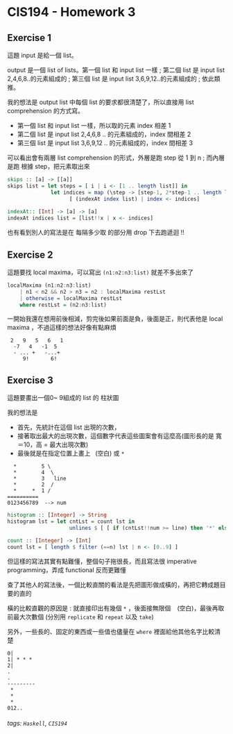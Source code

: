 # CIS194 - Homework 3

## Exercise 1

這題 input 是給一個 list。

output 是一個 list of lists。第一個 list 和 input list 一樣 ; 第二個 list 是 input list 2,4,6,8..的元素組成的 ; 第三個 list 是 input list 3,6,9,12..的元素組成的 ; 依此類推。

我的想法是 output list 中每個 list 的要求都很清楚了，所以直接用 list comprehension 的方式寫。

* 第一個 list 和 input list 一樣，所以取的元素 index 相差 1
* 第二個 list 是 input list 2,4,6,8 .. 的元素組成的，index 間相差 2
* 第三個 list 是 input list 3,6,9,12 .. 的元素組成的，index 間相差 3

可以看出會有兩層 list comprehension 的形式，外層是跑 step 從 1 到 n ; 而內層是跑 根據 step，把元素取出來

```Haskell
skips :: [a] -> [[a]]
skips list = let steps = [ i | i <- [1 .. length list]] in 
              let indices = map (\step -> [step-1, 2*step-1 .. length list-1]) steps in
                    [ (indexAt index list) | index <- indices]
          
indexAt:: [Int] -> [a] -> [a]
indexAt indices list = [list!!x | x <- indices]
```

也有看到別人的寫法是在 每隔多少取 的部分用 drop 下去跑遞迴 !!


## Exercise 2

這題要找 local maxima，可以寫出 `(n1:n2:n3:list)` 就差不多出來了
```Haskell
localMaxima (n1:n2:n3:list)
    | n1 < n2 && n2 > n3 = n2 : localMaxima restLst
    | otherwise = localMaxima restLst
    where restLst = (n2:n3:list)
```
一開始我還在想用前後相減，剪完後如果前面是負，後面是正，則代表他是 local maxima ，不過這樣的想法好像有點麻煩
```
 2   9   5   6   1
  -7   4   -1  5
  - ... +   -...+
     9!       6!
```

## Exercise 3

這題要畫出一個0~ 9組成的 list 的 柱狀圖

我的想法是
* 首先，先統計在這個 list 出現的次數，
* 接著取出最大的出現次數，這個數字代表這些圖案會有這麼高(圖形長的是 寬＝10，高 = 最大出現次數)
* 最後就是在指定位置上畫上 ` `(空白) 或 `*`


```
  *        5 \
  *        4  \
  *        3   line
  *        2  /
  *     *  1 /
==========
0123456789  --> num
```
```Haskell
histogram :: [Integer] -> String
histogram lst = let cntLst = count lst in
                    unlines $ [ [ if (cntLst!!num >= line) then '*' else ' ' | num <- [0..9] ] | line <- [maximum cntLst, maximum cntLst-1 .. 1] ] ++ ["==========", "0123456789"]

count :: [Integer] -> [Int]
count lst = [ length $ filter (==n) lst | n <- [0..9] ]
```
但這樣的寫法其實有點難懂，整個句子拖很長，而且寫法很 imperative programming，弄成 functional 反而更難懂

查了其他人的寫法後，一個比較直關的看法是先把圖形做成橫的，再把它轉成題目要的直的

橫的比較直觀的原因是 : 就直接印出有幾個 `*` ，後面接無限個 ` ` (空白)，最後再取 前最大次數個 (分別用 `replicate` 和 `repeat` 以及 `take`)

另外，一些長的、固定的東西或一些值也儘量在 `where` 裡面給他其他名字比較清楚

```
0|
1| * * *
2| 
.
.
---------
 *
 *
 *
012..
```



###### tags: `Haskell`, `CIS194`